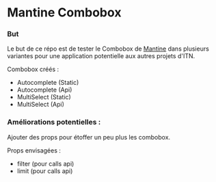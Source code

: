# Mantine Combobox

### But

Le but de ce répo est de tester le Combobox de [Mantine](https://mantine.dev/core/combobox/) dans plusieurs variantes pour une application potentielle aux autres projets d'ITN.

Combobox créés :

- Autocomplete (Static)
- Autocomplete (Api)
- MultiSelect (Static)
- MultiSelect (Api)

### Améliorations potentielles :

Ajouter des props pour étoffer un peu plus les combobox.

Props envisagées :

- filter (pour calls api)
- limit (pour calls api)
